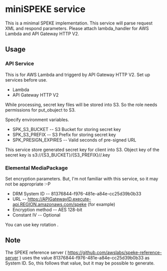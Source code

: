 # miniSPEKE service

This is a minimal SPEKE implementation.
This service will parse request XML and respond parameters.
Please attach lambda_handler for AWS Lambda and API Gateway HTTP V2.

## Usage
### API Service

This is for AWS Lambda and triggerd by API Gateway HTTP V2.
Set up services before use.

- Lambda
- API Gateway HTTP V2

While processing, secret key files will be stored into S3.
So the role needs permissions for put_obuject to S3.

Specify environment variables.

- SPK_S3_BUCKET -- S3 Bucket for storing secret key
- SPK_S3_PREFIX -- S3 Prefix for storing secret key
- SPK_PRESIGN_EXPIRES -- Valid seconds of pre-signed URL

This service store generated secret key for client into S3.
Object key of the secret key is s3://{S3_BUCKET}/{S3_PREFIX}/<ContentID>/<kid>.key

### Elemental MediaPackage

Set encryption parameters.
But, I'm not familiar with this service, so it may not be appropriate :-P

- DRM System ID -- 81376844-f976-481e-a84e-cc25d39b0b33
- URL -- https://APIGatewayID.execute-api.REGION.amazonaws.com/speke (for example)
- Encryption method -- AES 128-bit
- Constant IV -- Optional

You can use key rotation .

## Note

The SPEKE reference server ( https://github.com/awslabs/speke-reference-server )
uses the value 81376844-f976-481e-a84e-cc25d39b0b33 as System ID.
So, this follows that value, but it may be possible to generate.

